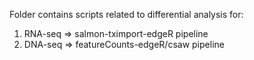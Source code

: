 Folder contains scripts related to differential analysis for:

1) RNA-seq => salmon-tximport-edgeR pipeline
2) DNA-seq => featureCounts-edgeR/csaw pipeline


